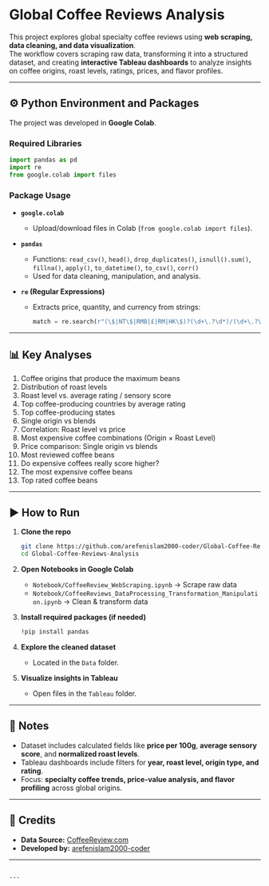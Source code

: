# Global Coffee Reviews Analysis

This project explores global specialty coffee reviews using **web scraping, data cleaning, and data visualization**.  
The workflow covers scraping raw data, transforming it into a structured dataset, and creating **interactive Tableau dashboards** to analyze insights on coffee origins, roast levels, ratings, prices, and flavor profiles.

---



## ⚙️ Python Environment and Packages

The project was developed in **Google Colab**.

### Required Libraries
```python
import pandas as pd
import re
from google.colab import files
````

### Package Usage

* **`google.colab`**

  * Upload/download files in Colab (`from google.colab import files`).

* **`pandas`**

  * Functions: `read_csv()`, `head()`, `drop_duplicates()`, `isnull().sum()`,
    `fillna()`, `apply()`, `to_datetime()`, `to_csv()`, `corr()`
  * Used for data cleaning, manipulation, and analysis.

* **`re` (Regular Expressions)**

  * Extracts price, quantity, and currency from strings:

    ```python
    match = re.search(r"(\$|NT\$|RMB|£|RM|HK\$)?(\d+\.?\d*)/(\d+\.?\d*)(oz|ounces|g|grams|kilogram|kg|capsules)?", price_str, re.IGNORECASE)
    ```

---

## 📊 Key Analyses

1. Coffee origins that produce the maximum beans
2. Distribution of roast levels
3. Roast level vs. average rating / sensory score
4. Top coffee-producing countries by average rating
5. Top coffee-producing states
6. Single origin vs blends
7. Correlation: Roast level vs price
8. Most expensive coffee combinations (Origin × Roast Level)
9. Price comparison: Single origin vs blends
10. Most reviewed coffee beans
11. Do expensive coffees really score higher?
12. The most expensive coffee beans
13. Top rated coffee beans

---

## ▶️ How to Run

1. **Clone the repo**

   ```bash
   git clone https://github.com/arefenislam2000-coder/Global-Coffee-Reviews-Analysis.git
   cd Global-Coffee-Reviews-Analysis
   ```

2. **Open Notebooks in Google Colab**

   * `Notebook/CoffeeReview_WebScraping.ipynb` → Scrape raw data
   * `Notebook/CoffeeReviews_DataProcessing_Transformation_Manipulation.ipynb` → Clean & transform data

3. **Install required packages (if needed)**

   ```bash
   !pip install pandas
   ```

4. **Explore the cleaned dataset**

   * Located in the `Data` folder.

5. **Visualize insights in Tableau**

   * Open files in the `Tableau` folder.

---

## 📝 Notes

* Dataset includes calculated fields like **price per 100g**, **average sensory score**, and **normalized roast levels**.
* Tableau dashboards include filters for **year, roast level, origin type, and rating**.
* Focus: **specialty coffee trends, price-value analysis, and flavor profiling** across global origins.

---

## 🙌 Credits

* **Data Source:** [CoffeeReview.com](https://www.coffeereview.com/)
* **Developed by:** [arefenislam2000-coder](https://github.com/arefenislam2000-coder)

---

```

---



